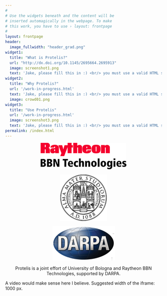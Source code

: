 ```yaml
---
#
# Use the widgets beneath and the content will be
# inserted automagically in the webpage. To make
# this work, you have to use › layout: frontpage
#
layout: frontpage
header:
  image_fullwidth: "header_grad.png"
widget1:
  title: "What is Protelis?"
  url: "http://dx.doi.org/10.1145/2695664.2695913"
  image: screenshot1.png
  text: 'Jake, please fill this in :) <br/> you must use a valid HTML string here.'
widget2:
  title: "Why Protelis?"
  url: '/work-in-progress.html'
  text: 'Jake, please fill this in :) <br/> you must use a valid HTML string here.'
  image: crowd01.png
widget3:
  title: "Use Protelis"
  url: '/work-in-progress.html'
  image: screenshot3.png
  text: 'Jake, please fill this in :) <br/> you must use a valid HTML string here.'
permalink: /index.html
---
```

 <center>
  <img src="images/raytheon.png"></img>

  <img src="images/unibo-seal.png"></img>

  <img src="images/darpa.png"></img>
  <p>Protelis is a joint effort of University of Bologna and Raytheon BBN Technologies, supported by DARPA.</p>
 </center>


A video would make sense here I believe. Suggested width of the iframe: 1000 px.
